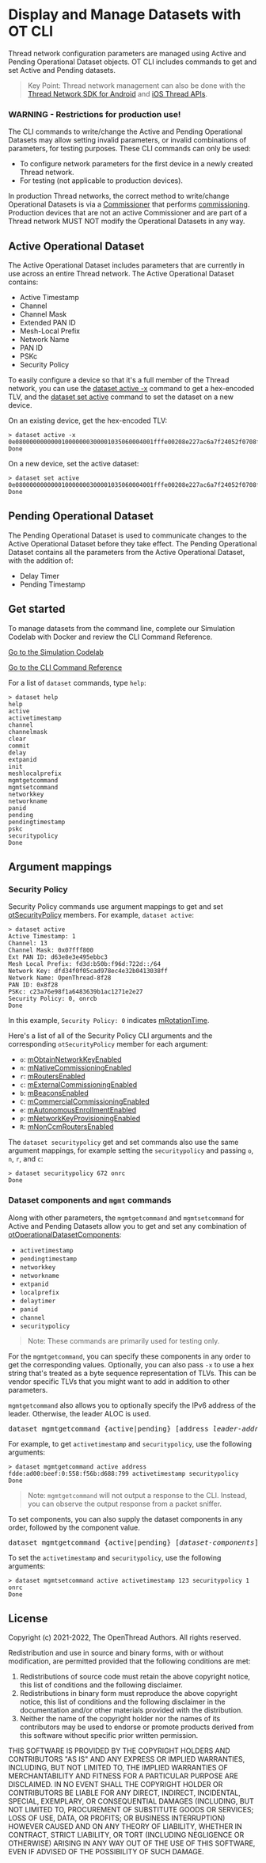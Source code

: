 # Display and Manage Datasets with OT CLI

Thread network configuration parameters are managed using Active and Pending
Operational Dataset objects. OT CLI includes commands to get and set Active
and Pending datasets.

> Key Point: Thread network management can also be done with the [Thread Network SDK for Android](https://developers.home.google.com/thread) and [iOS Thread APIs](https://developer.apple.com/documentation/threadnetwork/).

### WARNING - Restrictions for production use!

The CLI commands to write/change the Active and Pending Operational Datasets may allow setting invalid parameters, or 
invalid combinations of parameters, for testing purposes. These CLI commands can only be used:

- To configure network parameters for the first device in a newly created Thread network.
- For testing (not applicable to production devices).

In production Thread networks, the correct method to write/change Operational Datasets is via a
[Commissioner](https://github.com/openthread/openthread/blob/main/src/cli/README_COMMISSIONER.md)
that performs [commissioning](https://github.com/openthread/openthread/blob/main/src/cli/README_COMMISSIOING.md).
Production devices that are not an active Commissioner and are part
of a Thread network MUST NOT modify the Operational Datasets in any way.

## Active Operational Dataset

The Active Operational Dataset includes parameters that are currently in use
across an entire Thread network. The Active Operational Dataset contains:

*   Active Timestamp
*   Channel
*   Channel Mask
*   Extended PAN ID
*   Mesh-Local Prefix
*   Network Name
*   PAN ID
*   PSKc
*   Security Policy

To easily configure a device so that it's a full member of the Thread network, you
can use the [dataset active -x](/reference/cli/commands#dataset_active) command to
get a hex-encoded TLV, and the
[dataset set active](/reference/cli/commands#dataset_set_activepending) command to
set the dataset on a new device.

On an existing device, get the hex-encoded TLV:

```
> dataset active -x
0e080000000000010000000300001035060004001fffe00208e227ac6a7f24052f0708fdb753eb517cb4d3051062b2442a928d9ea3b947a1618fc4085a030f4f70656e5468726561642d393837330102987304105330d857354330133c05e1fd7ae81a910c0402a0f7f8
Done
```

On a new device, set the active dataset:

```
> dataset set active 0e080000000000010000000300001035060004001fffe00208e227ac6a7f24052f0708fdb753eb517cb4d3051062b2442a928d9ea3b947a1618fc4085a030f4f70656e5468726561642d393837330102987304105330d857354330133c05e1fd7ae81a910c0402a0f7f8
Done
```

## Pending Operational Dataset

The Pending Operational Dataset is used to communicate changes to the Active
Operational Dataset before they take effect. The Pending Operational Dataset
contains all the parameters from the Active Operational Dataset, with the
addition of:

- Delay Timer
- Pending Timestamp

## Get started

To manage datasets from the command line, complete our Simulation Codelab with
Docker and review the CLI Command Reference.

<a class="button button-primary" style="width:285px"
   href="/codelabs/openthread-simulation">Go to the Simulation Codelab</a>

<a class="button button-primary" style="width:285px"
   href="/reference/cli/commands">Go to the CLI Command Reference</a>

For a list of `dataset` commands, type `help`:

```
> dataset help
help
active
activetimestamp
channel
channelmask
clear
commit
delay
extpanid
init
meshlocalprefix
mgmtgetcommand
mgmtsetcommand
networkkey
networkname
panid
pending
pendingtimestamp
pskc
securitypolicy
Done
```

## Argument mappings

### Security Policy

Security Policy commands use argument mappings to get and set
[otSecurityPolicy](https://openthread.io/reference/struct/ot-security-policy)
members. For example, `dataset active`:

```
> dataset active
Active Timestamp: 1
Channel: 13
Channel Mask: 0x07fff800
Ext PAN ID: d63e8e3e495ebbc3
Mesh Local Prefix: fd3d:b50b:f96d:722d::/64
Network Key: dfd34f0f05cad978ec4e32b0413038ff
Network Name: OpenThread-8f28
PAN ID: 0x8f28
PSKc: c23a76e98f1a6483639b1ac1271e2e27
Security Policy: 0, onrcb
Done
```

In this example, `Security Policy: 0` indicates [mRotationTime](https://openthread.io/reference/struct/ot-security-policy#mrotationtime).

Here's a list of all of the Security Policy CLI arguments and
the corresponding `otSecurityPolicy` member for each argument:

*   `o`: [mObtainNetworkKeyEnabled](https://openthread.io/reference/struct/ot-security-policy#mobtainnetworkkeyenabled)
*   `n`: [mNativeCommissioningEnabled](https://openthread.io/reference/struct/ot-security-policy#mnativecommissioningenabled)
*   `r`: [mRoutersEnabled](https://openthread.io/reference/struct/ot-security-policy#mroutersenabled)
*   `c`: [mExternalCommissioningEnabled](https://openthread.io/reference/struct/ot-security-policy#mexternalcommissioningenabled)
*   `b`: [mBeaconsEnabled](https://openthread.io/reference/struct/ot-security-policy#mbeaconsenabled)
*   `C`: [mCommercialCommissioningEnabled](https://openthread.io/reference/struct/ot-security-policy#mcommercialcommissioningenabled)
*   `e`: [mAutonomousEnrollmentEnabled](https://openthread.io/reference/struct/ot-security-policy#mautonomousenrollmentenabled)
*   `p`: [mNetworkKeyProvisioningEnabled](https://openthread.io/reference/struct/ot-security-policy#mnetworkkeyprovisioningenabled)
*   `R`: [mNonCcmRoutersEnabled](https://openthread.io/reference/struct/ot-security-policy#mnonccmroutersenabled)

The `dataset securitypolicy` get and set commands also use the same argument
mappings, for example setting the `securitypolicy` and passing `o`, `n`, `r`,
and `c`:

```
> dataset securitypolicy 672 onrc
Done
```

### Dataset components and `mgmt` commands

Along with other parameters, the `mgmtgetcommand` and `mgmtsetcommand`
for Active and Pending Datasets allow you to get and set any combination
of [otOperationalDatasetComponents](https://openthread.io/reference/struct/ot-operational-dataset-components):

*   `activetimestamp`
*   `pendingtimestamp`
*   `networkkey`
*   `networkname`
*   `extpanid`
*   `localprefix`
*   `delaytimer`
*   `panid`
*   `channel`
*   `securitypolicy`

> Note: These commands are primarily used for testing only.

For the `mgmtgetcommand`, you can specify these components in any order to get
the corresponding values. Optionally, you can also pass `-x` to use a hex
string that's treated as a byte sequence representation of TLVs. This can be vendor
specific TLVs that you might want to add in addition to other parameters.

`mgmtgetcommand` also allows you to optionally specify the IPv6 address of
the leader. Otherwise, the leader ALOC is used.

<pre>dataset mgmtgetcommand {active|pending} [address <var>leader-address</var>] [<var>dataset-components</var>] [-x <var>tlv-list</var>]</pre>

For example, to get `activetimestamp` and `securitypolicy`, use the following
arguments:

```
> dataset mgmtgetcommand active address fdde:ad00:beef:0:558:f56b:d688:799 activetimestamp securitypolicy
Done
```

> Note: `mgmtgetcommand` will not output a response to the CLI. Instead, you can
observe the output response from a packet sniffer.

To set components, you can also supply the dataset components in any order,
followed by the component value.

<pre>dataset mgmtgetcommand {active|pending} [<var>dataset-components</var>] [-x <var>tlv-list</var>]</pre>

To set the `activetimestamp` and `securitypolicy`, use the following
arguments:

```
> dataset mgmtsetcommand active activetimestamp 123 securitypolicy 1 onrc
Done
```

## License

Copyright (c) 2021-2022, The OpenThread Authors.
All rights reserved.

Redistribution and use in source and binary forms, with or without
modification, are permitted provided that the following conditions are met:
1. Redistributions of source code must retain the above copyright
   notice, this list of conditions and the following disclaimer.
2. Redistributions in binary form must reproduce the above copyright
   notice, this list of conditions and the following disclaimer in the
   documentation and/or other materials provided with the distribution.
3. Neither the name of the copyright holder nor the
   names of its contributors may be used to endorse or promote products
   derived from this software without specific prior written permission.

THIS SOFTWARE IS PROVIDED BY THE COPYRIGHT HOLDERS AND CONTRIBUTORS "AS IS"
AND ANY EXPRESS OR IMPLIED WARRANTIES, INCLUDING, BUT NOT LIMITED TO, THE
IMPLIED WARRANTIES OF MERCHANTABILITY AND FITNESS FOR A PARTICULAR PURPOSE
ARE DISCLAIMED. IN NO EVENT SHALL THE COPYRIGHT HOLDER OR CONTRIBUTORS BE
LIABLE FOR ANY DIRECT, INDIRECT, INCIDENTAL, SPECIAL, EXEMPLARY, OR
CONSEQUENTIAL DAMAGES (INCLUDING, BUT NOT LIMITED TO, PROCUREMENT OF
SUBSTITUTE GOODS OR SERVICES; LOSS OF USE, DATA, OR PROFITS; OR BUSINESS
INTERRUPTION) HOWEVER CAUSED AND ON ANY THEORY OF LIABILITY, WHETHER IN
CONTRACT, STRICT LIABILITY, OR TORT (INCLUDING NEGLIGENCE OR OTHERWISE)
ARISING IN ANY WAY OUT OF THE USE OF THIS SOFTWARE, EVEN IF ADVISED OF THE
POSSIBILITY OF SUCH DAMAGE.
